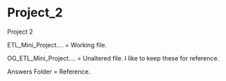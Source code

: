 # Project_2
 Project 2

ETL_Mini_Project.... = Working file.

OG_ETL_Mini_Project.... = Unaltered file. I like to keep these for reference.

Answers Folder = Reference.
